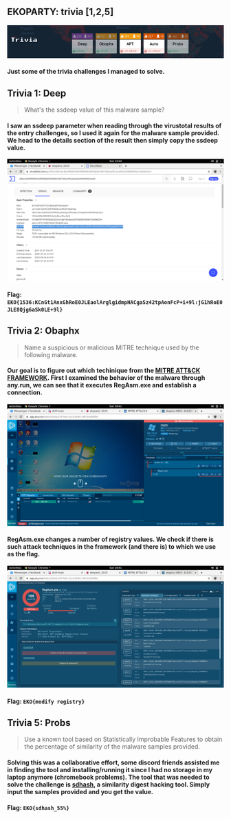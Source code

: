 ## EKOPARTY: trivia [1,2,5]	

![](trivia_board.png)
#### Just some of the trivia challenges I managed to solve.

## Trivia 1: Deep
> What's the ssdeep value of this malware sample?

#### I saw an ssdeep parameter when reading through the virustotal results of the entry challenges, so I used it again for the malware sample provided. We head to the details section of the result then simply copy the ssdeep value.
![](trivia_deep.png)
#### Flag: `EKO{1536:KCnGt1AnxGhRoE0JLEaolArglgidmpHACgaSz42tpAonFcP+i+9l:jG1hRoE0JLE8Qjg6aSk0LE+9l}`

## Trivia 2: Obaphx
> Name a suspicious or malicious MITRE technique used by the following malware.

#### Our goal is to figure out which techinique from the [MITRE ATT&CK FRAMEWORK](https://attack.mitre.org/). First I examined the behavior of the malware through any.run, we can see that it executes RegAsm.exe and establish a connection.
![](obaphx_main.png)

#### RegAsm.exe changes a number of registry values. We check if there is such attack techniques in the framework (and there is) to which we use as the flag.
![](obaphx_registry.png)

#### Flag: `EKO{modify registry}`

## Trivia 5: Probs
> Use a known tool based on Statistically Improbable Features to obtain the percentage of similarity of the malware samples provided.

#### Solving this was a collaborative effort, some discord friends assisted me in finding the tool and installing/running it since I had no storage in my laptop anymore (chromebook problems). The tool that was needed to solve the challenge is [sdhash](https://github.com/sdhash/sdhash), a similarity digest hacking tool. Simply input the samples provided and you get the value.
#### Flag: `EKO{sdhash_55%}`